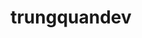 ---
title: trungquandev
github: https://github.com/trungquandev
mode: dark
transition: 3s
archetype:
  - Little Bit of Everything
---